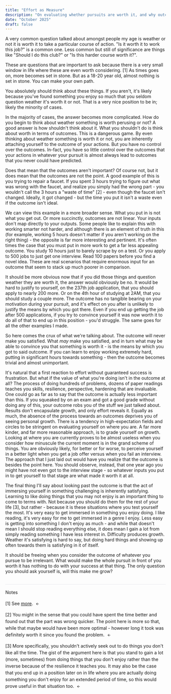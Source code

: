 ```yaml
---
title: "Effort as Measure"
description: "On evaluating whether pursuits are worth it, and why outcomes shouldn't be the measure"
date: "October 2025"
draft: false
---
```


A very common question talked about amongst people my age is weather or not it is worth it to take a particular course of action. "Is it worth it to work this job?" is a common one. Less common but still of significance are things like "Should I do this club?" or "Is this harder course worth it?". 

These are questions that are important to ask because there is a very small window in life where these are even worth considering. <a href="#fn1" id="fnref1">[1]</a> As times goes on, more becomes set in stone. But as a 18-20 year old, almost nothing is set in stone. You can make your own path.

You absolutely should think about these things. If you aren't, it's likely because you've found something you enjoy so much that you seldom question weather it's worth it or not. That is a very nice position to be in; likely the minority of cases. 

In the majority of cases, the answer becomes more complicated. How do you begin to think about weather something is worth perusing or not? A good answer is how shouldn't think about it. What you shouldn't do is think about worth in terms of outcomes. This is a dangerous game. By even thinking about weather something is worth it or not, you are inherently attaching yourself to the outcome of your actions. But you have no control over the outcomes. In-fact, you have so little control over the outcomes that your actions in whatever your pursuit is almost always lead to outcomes that you never could have predicted. 

Does that mean that the outcomes aren't important? Of course not, but it does mean that the outcomes are not the point. A good example of this is you trying to repair a faucet. If you spent 3 hours trying to figure out what was wrong with the faucet, and realize you simply had the wrong part - you wouldn't call the 3 hours a "waste of time" <a href="#fn2" id="fnref2">[2]</a> - even though the faucet isn't changed. Ideally, it got changed - but the time you put it isn't a waste even if the outcome isn't ideal. 

We can view this example in a more broader sense. What you put in is not what you get out. Or more succinctly, outcomes are not linear. Your inputs don't map directly to your outputs. Some people like to explain this with working smarter not harder, and although there is an element of truth in this (for example, working 5 hours doesn't matter if you aren't working on the right thing) - the opposite is far more interesting and pertinent. It's often times the case that you must put in more work to get a far less appealing outcome. You study 10 hours just to barely scrape by on a test. Or you apply to 500 jobs to just get one interview. Read 100 papers before you find a novel idea. These are real scenarios that require enormous input for an outcome that seem to stack up much poorer in comparison. 

It should be more obvious now that if you did those things and question weather they are worth it, the answer would obviously be no. It would be hard to justify to yourself, on the 237th job application, that you should apply to nearly 200 more. Or on the 4th hour of studying at 2AM, that you should study a couple more. The outcome has no tangible bearing on your motivation during your pursuit, and it's effect on you after is unlikely to justify the means by which you got there. Even if you end up getting the job after 500 applications, if you try to convince yourself it was now worth it to do all of that to end up in this position - you'd struggle. The same goes for all the other examples I made. 

So here comes the crux of what we're talking about. The outcome will never make you satisfied. What *may* make you satisfied, and in turn what may be able to convince you that something is worth it - is the means by which you got to said outcome. If you can learn to enjoy working extremely hard, putting in significant hours towards something - then the outcome becomes trivial and almost unimportant. 

It's natural that a first reaction to effort without guaranteed success is frustration. But what if the value of what you're doing isn't in the outcome at all? The process of doing hundreds of problems, dozens of paper readings teaches you skills, resilience, perspective, hardening that are invaluable. One could go as far as to say that the outcome is actually less important than this. If you squeaked by on an exam and got a good grade without doing any of this, your outcome robs you of the stuff we just talked about. Results don't encapsulate growth, and only effort reveals it. Equally as much, the absence of the process towards an outcomes deprives you of seeing personal growth. There is a tendency in high-expectation fields and circles to be stringent on evaluating yourself on where you are. A far more kinder, and far more reasonable approach, is to grade yourself on growth. Looking at where you are currently proves to be almost useless when you consider how minuscule the current moment is in the grand scheme of things. You are obviously likely, for better or for worse, to perceive yourself in a better light when you get a job offer versus when you fail an interview. The approach that I just laid out would have you realize that the outcome is besides the point here. You should observe, instead, that one year ago you might have not even got to the interview stage - so whatever inputs you put in to get yourself to that stage are what made it worth it at all. 

The final thing I'll say about looking past the outcome is that the act of immersing yourself in something challenging is inherently satisfying. Learning to like doing things that you may not enjoy is an important thing to come to terms with. Not because you should do them for the rest of your life <a href="#fn3" id="fnref3">[3]</a>, but rather - because it is these situations where you test yourself the most. It's very easy to get immersed in something you enjoy doing. I like reading, it's very easy for me to get immersed in a genre I enjoy. Less easy is getting into something I don't enjoy as much - and while that doesn't mean I should stop reading everything else, it does mean I gain a lot from simply reading something I have less interest in. Difficulty produces growth. Weather it's satisfying is hard to say, but doing hard things and showing up often towards them is satisfying in it of itself. 

It should be freeing when you consider the outcome of whatever you pursue to be irrelevant. What would make the whole pursuit in front of you worth it has nothing to do with your success at that thing. The only question you should ask yourself is, will this make me grow? 

<div class="notes-separator"></div>

Notes

<div class="notes-section">
<p id="fn1">[1] See <a href="https://farooqqureshi.com/writing/when-young">more</a>. <a href="#fnref1" class="footnote-back"><svg width="12" height="12" viewBox="0 0 24 24" fill="none" stroke="currentColor" stroke-width="2" stroke-linecap="round" stroke-linejoin="round"><path d="M19 12H5M12 19l-7-7 7-7"/></svg></a></p>

<p id="fn2">[2] You might in the sense that you could have spent the time better and found out that the part was wrong quicker. The point here is more so that, while that maybe would have been more optimal - however long it took was definitely worth it since you found the problem. <a href="#fnref2" class="footnote-back"><svg width="12" height="12" viewBox="0 0 24 24" fill="none" stroke="currentColor" stroke-width="2" stroke-linecap="round" stroke-linejoin="round"><path d="M19 12H5M12 19l-7-7 7-7"/></svg></a></p>

<p id="fn3">[3] More specifically, you shouldn't actively seek out to do things you don't like all the time. The gist of the argument here is that you stand to gain a lot (more, sometimes) from doing things that you don't enjoy rather than the inverse because of the resilience it teaches you. It may also be the case that you end up in a position later on in life where you are actually doing something you don't enjoy for an extended period of time, so this would prove useful in that situation too. <a href="#fnref3" class="footnote-back"><svg width="12" height="12" viewBox="0 0 24 24" fill="none" stroke="currentColor" stroke-width="2" stroke-linecap="round" stroke-linejoin="round"><path d="M19 12H5M12 19l-7-7 7-7"/></svg></a></p>
</div>

<style>

article sup a {
  position: static !important;
  font-size: inherit !important;
  line-height: inherit !important;
  vertical-align: baseline !important;
  color: inherit !important;
  text-decoration: none !important;
}

article sup a:before {
  content: "[" !important;
}

article sup a:after {
  content: "]" !important;
}

/* Style footnote reference links in text */
a[href^="#fn"] {
  color: inherit !important;
  text-decoration: none !important;
}

/* Notes separator line */
.notes-separator {
  border-top: 1px solid #e5e7eb !important;
  margin: 2rem 0 1rem 0 !important;
}

html.dark .notes-separator {
  border-top-color: #374151 !important;
}

html.flexoki .notes-separator {
  border-top-color: #CECDC3 !important;
}

/* Notes section styling */
.notes-section {
  font-size: 0.875rem !important;
  line-height: 1.5 !important;
  margin-top: 1rem !important;
}

.footnote-back {
  text-decoration: none !important;
  margin-left: 0.25rem !important;
  display: inline-block !important;
  color: inherit !important;
}

.footnote-back svg {
  display: inline !important;
  vertical-align: middle !important;
  stroke: #000000 !important;
}

html.dark .footnote-back svg {
  stroke: #ffffff !important;
}

html.flexoki .footnote-back svg {
  stroke: #100F0F !important;
}
</style>
